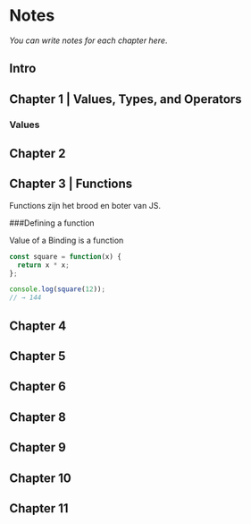 # Notes

*You can write notes for each chapter here*.
## Intro

## Chapter 1 | Values, Types, and Operators

### Values


## Chapter 2

## Chapter 3 | Functions
Functions zijn het brood en boter van JS.

###Defining a function

Value of a Binding is a function
```javascript
const square = function(x) {
  return x * x;
};

console.log(square(12));
// → 144
```

## Chapter 4

## Chapter 5

## Chapter 6

## Chapter 8

## Chapter 9

## Chapter 10

## Chapter 11
